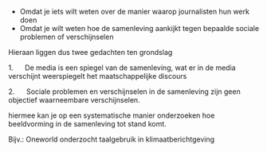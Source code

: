 - Omdat je iets wilt weten over de manier waarop journalisten hun werk doen
- Omdat je wilt weten hoe de samenleving aankijkt tegen bepaalde sociale problemen of verschijnselen

Hieraan liggen dus twee gedachten ten grondslag

1.      De media is een spiegel van de samenleving, wat er in de media verschijnt weerspiegelt het maatschappelijke discours

2.      Sociale problemen en verschijnselen in de samenleving zijn geen objectief waarneembare verschijnselen.

hiermee kan je op een systematische manier onderzoeken hoe beeldvorming in de samenleving tot stand komt.

Bijv.: Oneworld onderzocht taalgebruik in klimaatberichtgeving



